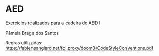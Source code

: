 # AED
Exercícios realizados para a cadeira de AED I

Pâmela Braga dos Santos

Regras utilizadas: https://fabiensanglard.net/fd_proxy/doom3/CodeStyleConventions.pdf
